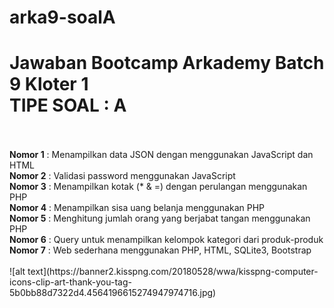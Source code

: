# arka9-soalA

<h1>Jawaban Bootcamp Arkademy Batch 9 Kloter 1
 <br>TIPE SOAL : A
</h1>
<br><br>
<b>Nomor 1</b> : Menampilkan data JSON dengan menggunakan JavaScript dan HTML
<br>
<b>Nomor 2</b> : Validasi password menggunakan JavaScript
<br>
<b>Nomor 3</b> : Menampilkan kotak (* & =) dengan perulangan menggunakan PHP
<br>
<b>Nomor 4</b> : Menampilkan sisa uang belanja menggunakan PHP
<br>
<b>Nomor 5</b> : Menghitung jumlah orang yang berjabat tangan menggunakan PHP
<br>
<b>Nomor 6</b> : Query untuk menampilkan kelompok kategori dari produk-produk
<br>
<b>Nomor 7</b> : Web sederhana menggunakan PHP, HTML, SQLite3, Bootstrap
<br><br>
![alt text](https://banner2.kisspng.com/20180528/wwa/kisspng-computer-icons-clip-art-thank-you-tag-5b0bb88d7322d4.4564196615274947974716.jpg)

